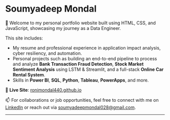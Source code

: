 # Soumyadeep Mondal

🚀 Welcome to my personal portfolio website built using HTML, CSS, and JavaScript, showcasing my journey as a Data Engineer.

This site includes:
- My resume and professional experience in application impact analysis, cyber resiliency, and automation.
- Personal projects such as building an end-to-end pipeline to process and analyze **Bank Transaction Fraud Detection**, **Stock Market Sentiment Analysis** using LSTM & Streamlit, and a full-stack **Online Car Rental System**.
- Skills in **Power BI**, **SQL**, **Python**, **Tableau**, **PowerApps**, and more.

🔗 **Live Site**: [ronimondal440.github.io](https://ronimondal440.github.io)

📫 For collaborations or job opportunities, feel free to connect with me on [LinkedIn](https://linkedin.com/in/yourprofile) or reach out via soumyadeepmondal028@gmail.com.

---
